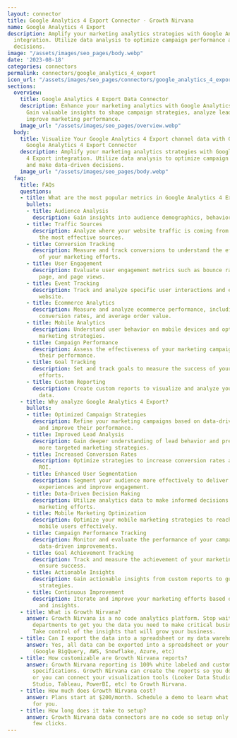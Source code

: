 ```yaml
---
layout: connector
title: Google Analytics 4 Export Connector - Growth Nirvana
name: Google Analytics 4 Export
description: Amplify your marketing analytics strategies with Google Analytics 4 Export
  integration. Utilize data analysis to optimize campaign performance and make data-driven
  decisions.
image: "/assets/images/seo_pages/body.webp"
date: '2023-08-18'
categories: connectors
permalink: connectors/google_analytics_4_export
icon_url: "/assets/images/seo_pages/connectors/google_analytics_4_export"
sections:
  overview:
    title: Google Analytics 4 Export Data Connector
    description: Enhance your marketing analytics with Google Analytics 4 Export integration.
      Gain valuable insights to shape campaign strategies, analyze lead data, and
      improve marketing performance.
    image_url: "/assets/images/seo_pages/overview.webp"
  body:
    title: Visualize Your Google Analytics 4 Export channel data with Growth Nirvana's
      Google Analytics 4 Export Connector
    description: Amplify your marketing analytics strategies with Google Analytics
      4 Export integration. Utilize data analysis to optimize campaign performance
      and make data-driven decisions.
    image_url: "/assets/images/seo_pages/body.webp"
  faq:
    title: FAQs
    questions:
    - title: What are the most popular metrics in Google Analytics 4 Export to analyze?
      bullets:
      - title: Audience Analysis
        description: Gain insights into audience demographics, behaviors, and interests.
      - title: Traffic Sources
        description: Analyze where your website traffic is coming from and identify
          the most effective sources.
      - title: Conversion Tracking
        description: Measure and track conversions to understand the effectiveness
          of your marketing efforts.
      - title: User Engagement
        description: Evaluate user engagement metrics such as bounce rate, time on
          page, and page views.
      - title: Event Tracking
        description: Track and analyze specific user interactions and events on your
          website.
      - title: Ecommerce Analytics
        description: Measure and analyze ecommerce performance, including revenue,
          conversion rates, and average order value.
      - title: Mobile Analytics
        description: Understand user behavior on mobile devices and optimize mobile
          marketing strategies.
      - title: Campaign Performance
        description: Assess the effectiveness of your marketing campaigns and optimize
          their performance.
      - title: Goal Tracking
        description: Set and track goals to measure the success of your marketing
          efforts.
      - title: Custom Reporting
        description: Create custom reports to visualize and analyze your marketing
          data.
    - title: Why analyze Google Analytics 4 Export?
      bullets:
      - title: Optimized Campaign Strategies
        description: Refine your marketing campaigns based on data-driven insights
          and improve their performance.
      - title: Improved Lead Analysis
        description: Gain deeper understanding of lead behavior and preferences for
          more targeted marketing strategies.
      - title: Increased Conversion Rates
        description: Optimize strategies to increase conversion rates and maximize
          ROI.
      - title: Enhanced User Segmentation
        description: Segment your audience more effectively to deliver personalized
          experiences and improve engagement.
      - title: Data-Driven Decision Making
        description: Utilize analytics data to make informed decisions and optimize
          marketing efforts.
      - title: Mobile Marketing Optimization
        description: Optimize your mobile marketing strategies to reach and engage
          mobile users effectively.
      - title: Campaign Performance Tracking
        description: Monitor and evaluate the performance of your campaigns to make
          data-driven improvements.
      - title: Goal Achievement Tracking
        description: Track and measure the achievement of your marketing goals to
          ensure success.
      - title: Actionable Insights
        description: Gain actionable insights from custom reports to guide your marketing
          strategies.
      - title: Continuous Improvement
        description: Iterate and improve your marketing efforts based on data analysis
          and insights.
    - title: What is Growth Nirvana?
      answer: Growth Nirvana is a no code analytics platform. Stop waiting for other
        departments to get you the data you need to make critical business decisions.
        Take control of the insights that will grow your business.
    - title: Can I export the data into a spreadsheet or my data warehouse?
      answer: Yes, all data can be exported into a spreadsheet or your data warehouse
        (Google BigQuery, AWS, Snowflake, Azure, etc)
    - title: How customizable are Growth Nirvana reports?
      answer: Growth Nirvana reporting is 100% white labeled and customized to your
        specifications. Growth Nirvana can create the reports so you don’t have to
        or you can connect your visualization tools (Looker Data Studio/Google Data
        Studio, Tableau, PowerBI, etc) to Growth Nirvana.
    - title: How much does Growth Nirvana cost?
      answer: Plans start at $200/month. Schedule a demo to learn what plan is best
        for you.
    - title: How long does it take to setup?
      answer: Growth Nirvana data connectors are no code so setup only requires a
        few clicks.
---
```

